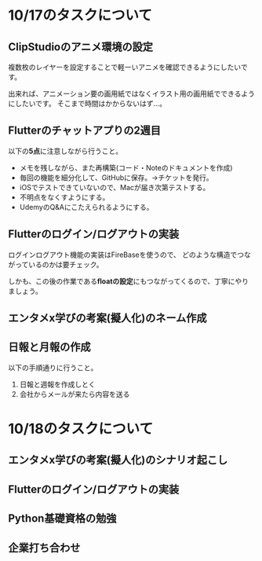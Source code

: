 # 10/17のタスクについて
## ClipStudioのアニメ環境の設定
複数枚のレイヤーを設定することで軽ーいアニメを確認できるようにしたいです。

出来れば、アニメーション要の画用紙ではなくイラスト用の画用紙でできるようにしたいです。
そこまで時間はかからないはず…。
## Flutterのチャットアプりの2週目
以下の**5点**に注意しながら行うこと。
- メモを残しながら、また再構築(コード・Noteのドキュメントを作成)
- 毎回の機能を細分化して、GitHubに保存。→チケットを発行。
- iOSでテストできていないので、Macが届き次第テストする。
- 不明点をなくすようにする。
- UdemyのQ&Aにこたえられるようにする。
## Flutterのログイン/ログアウトの実装
ログインログアウト機能の実装はFireBaseを使うので、
どのような構造でつながっているのかは要チェック。

しかも、この後の作業である**floatの設定**にもつながってくるので、丁寧にやりましょう。
## エンタメx学びの考案(擬人化)のネーム作成
## 日報と月報の作成
以下の手順通りに行うこと。
1. 日報と週報を作成しとく
2. 会社からメールが来たら内容を送る

# 10/18のタスクについて
## エンタメx学びの考案(擬人化)のシナリオ起こし
## Flutterのログイン/ログアウトの実装
## Python基礎資格の勉強
## 企業打ち合わせ